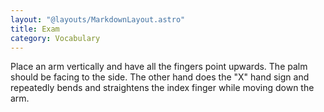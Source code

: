```yaml
---
layout: "@layouts/MarkdownLayout.astro"
title: Exam
category: Vocabulary
---
```


Place an arm vertically and have all the fingers point upwards.
The palm should be facing to the side.
The other hand does the "X" hand sign
and repeatedly bends and straightens the index finger
while moving down the arm.
